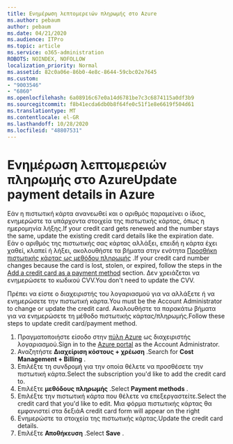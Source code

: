 ```yaml
---
title: Ενημέρωση λεπτομερειών πληρωμής στο Azure
ms.author: pebaum
author: pebaum
ms.date: 04/21/2020
ms.audience: ITPro
ms.topic: article
ms.service: o365-administration
ROBOTS: NOINDEX, NOFOLLOW
localization_priority: Normal
ms.assetid: 82c0a06e-86b0-4e8c-8644-59cbc02e7645
ms.custom:
- "9003546"
- "6860"
ms.openlocfilehash: 6a08916c67e0a14d6781be7c3c6874115a0df3b9
ms.sourcegitcommit: f8b41ecda6db0b8f64fe0c51f1e8e6619f504d61
ms.translationtype: MT
ms.contentlocale: el-GR
ms.lasthandoff: 10/28/2020
ms.locfileid: "48807531"
---
```

# <a name="update-payment-details-in-azure"></a><span data-ttu-id="68509-102">Ενημέρωση λεπτομερειών πληρωμής στο Azure</span><span class="sxs-lookup"><span data-stu-id="68509-102">Update payment details in Azure</span></span>

<span data-ttu-id="68509-103">Εάν η πιστωτική κάρτα ανανεωθεί και ο αριθμός παραμείνει ο ίδιος, ενημερώστε τα υπάρχοντα στοιχεία της πιστωτικής κάρτας, όπως η ημερομηνία λήξης.</span><span class="sxs-lookup"><span data-stu-id="68509-103">If your credit card gets renewed and the number stays the same, update the existing credit card details like the expiration date.</span></span> <span data-ttu-id="68509-104">Εάν ο αριθμός της πιστωτικής σας κάρτας αλλάξει, επειδή η κάρτα έχει χαθεί, κλαπεί ή λήξει, ακολουθήστε τα βήματα στην ενότητα [Προσθήκη πιστωτικής κάρτας ως μεθόδου πληρωμής](https://docs.microsoft.com/azure/cost-management-billing/manage/change-credit-card?WT.mc_id=Portal-Microsoft_Azure_Support#addcard) .</span><span class="sxs-lookup"><span data-stu-id="68509-104">If your credit card number changes because the card is lost, stolen, or expired, follow the steps in the [Add a credit card as a payment method](https://docs.microsoft.com/azure/cost-management-billing/manage/change-credit-card?WT.mc_id=Portal-Microsoft_Azure_Support#addcard) section.</span></span> <span data-ttu-id="68509-105">Δεν χρειάζεται να ενημερώσετε το κωδικού CVV.</span><span class="sxs-lookup"><span data-stu-id="68509-105">You don't need to update the CVV.</span></span>

<span data-ttu-id="68509-106">Πρέπει να είστε ο διαχειριστής του λογαριασμού για να αλλάξετε ή να ενημερώσετε την πιστωτική κάρτα.</span><span class="sxs-lookup"><span data-stu-id="68509-106">You must be the Account Administrator to change or update the credit card.</span></span> <span data-ttu-id="68509-107">Ακολουθήστε τα παρακάτω βήματα για να ενημερώσετε τη μέθοδο πιστωτικής κάρτας/πληρωμής.</span><span class="sxs-lookup"><span data-stu-id="68509-107">Follow these steps to update credit card/payment method.</span></span>

1. <span data-ttu-id="68509-108">Πραγματοποιήστε είσοδο στην [πύλη Azure](https://portal.azure.com/) ως διαχειριστής λογαριασμού.</span><span class="sxs-lookup"><span data-stu-id="68509-108">Sign in to the [Azure portal](https://portal.azure.com/) as the Account Administrator.</span></span>
2. <span data-ttu-id="68509-109">Αναζητήστε **Διαχείριση κόστους + χρέωση** .</span><span class="sxs-lookup"><span data-stu-id="68509-109">Search for **Cost Management + Billing** .</span></span>
3. <span data-ttu-id="68509-110">Επιλέξτε τη συνδρομή για την οποία θέλετε να προσθέσετε την πιστωτική κάρτα.</span><span class="sxs-lookup"><span data-stu-id="68509-110">Select the subscription you'd like to add the credit card to.</span></span>
4. <span data-ttu-id="68509-111">Επιλέξτε **μεθόδους πληρωμής** .</span><span class="sxs-lookup"><span data-stu-id="68509-111">Select **Payment methods** .</span></span>
5. <span data-ttu-id="68509-112">Επιλέξτε την πιστωτική κάρτα που θέλετε να επεξεργαστείτε.</span><span class="sxs-lookup"><span data-stu-id="68509-112">Select the credit card that you'd like to edit.</span></span> <span data-ttu-id="68509-113">Μια φόρμα πιστωτικής κάρτας θα εμφανιστεί στα δεξιά</span><span class="sxs-lookup"><span data-stu-id="68509-113">A credit card form will appear on the right</span></span>
6. <span data-ttu-id="68509-114">Ενημερώστε τα στοιχεία της πιστωτικής κάρτας.</span><span class="sxs-lookup"><span data-stu-id="68509-114">Update the credit card details.</span></span>
7. <span data-ttu-id="68509-115">Επιλέξτε **Αποθήκευση** .</span><span class="sxs-lookup"><span data-stu-id="68509-115">Select **Save** .</span></span>
